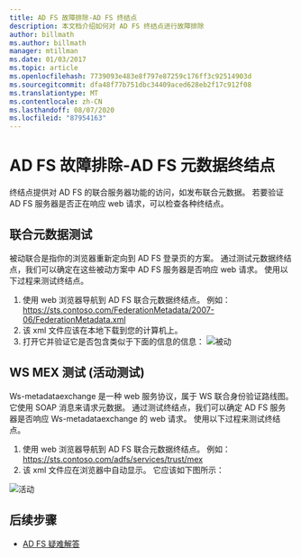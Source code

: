```yaml
---
title: AD FS 故障排除-AD FS 终结点
description: 本文档介绍如何对 AD FS 终结点进行故障排除
author: billmath
ms.author: billmath
manager: mtillman
ms.date: 01/03/2017
ms.topic: article
ms.openlocfilehash: 7739093e483e8f797e87259c176ff3c92514903d
ms.sourcegitcommit: dfa48f77b751dbc34409aced628eb2f17c912f08
ms.translationtype: MT
ms.contentlocale: zh-CN
ms.lasthandoff: 08/07/2020
ms.locfileid: "87954163"
---
```

# <a name="ad-fs-troubleshooting---ad-fs-metadata-endpoints"></a>AD FS 故障排除-AD FS 元数据终结点
终结点提供对 AD FS 的联合服务器功能的访问，如发布联合元数据。  若要验证 AD FS 服务器是否正在响应 web 请求，可以检查各种终结点。


## <a name="federation-metadata-test"></a>联合元数据测试
被动联合是指你的浏览器重新定向到 AD FS 登录页的方案。  通过测试元数据终结点，我们可以确定在这些被动方案中 AD FS 服务器是否响应 web 请求。  使用以下过程来测试终结点。

1.  使用 web 浏览器导航到 AD FS 联合元数据终结点。  例如：https://sts.contoso.com/FederationMetadata/2007-06/FederationMetadata.xml
2. 该 xml 文件应该在本地下载到您的计算机上。
3. 打开它并验证它是否包含类似于下面的信息的信息： ![ 被动](media/ad-fs-tshoot-endpoints/meta2.png)

## <a name="ws-mex-test-active-test"></a>WS MEX 测试 (活动测试) 
Ws-metadataexchange 是一种 web 服务协议，属于 WS 联合身份验证路线图。  它使用 SOAP 消息来请求元数据。  通过测试终结点，我们可以确定 AD FS 服务器是否响应 Ws-metadataexchange 的 web 请求。  使用以下过程来测试终结点。
1.  使用 web 浏览器导航到 AD FS 联合元数据终结点。  例如：https://sts.contoso.com/adfs/services/trust/mex
2. 该 xml 文件应在浏览器中自动显示。  它应该如下图所示：

![活动](media/ad-fs-tshoot-endpoints/meta3.png)


## <a name="next-steps"></a>后续步骤

- [AD FS 疑难解答](ad-fs-tshoot-overview.md)